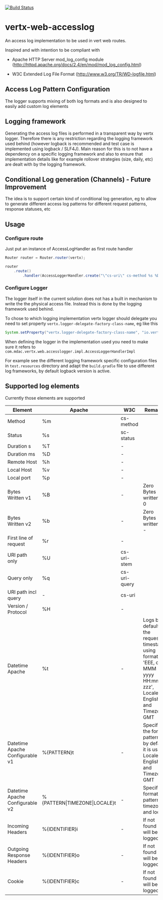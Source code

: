 [![Build Status](https://travis-ci.org/romanpierson/vertx-web-accesslog.svg?branch=master)](https://travis-ci.org/romanpierson/vertx-web-accesslog)

# vertx-web-accesslog

An access log implementation to be used in vert web routes.

Inspired and with intention to be compliant with

* Apache HTTP Server mod_log_config module (http://httpd.apache.org/docs/2.4/en/mod/mod_log_config.html)

* W3C Extended Log File Format (http://www.w3.org/TR/WD-logfile.html)

## Access Log Pattern Configuration

The logger supports mixing of both log formats and is also designed to easily add custom log elements

## Logging framework

Generating the access log files is performed in a transparent way by vertx logger. Therefore there is any restriction regarding the logging framework used behind (however logback is recommended and test case is implemented using logback / SLF4J). Main reason for this is to not have a dependency on a specific logging framework and also to ensure that implementation details like for example rollover strategies (size, daily, etc) are dealt with by the logging framework.


## Conditional Log generation (Channels) - Future Improvement

The idea is to support certain kind of conditional log generation, eg to allow to generate different access log patterns for different request patterns, response statuses, etc

## Usage

### Configure route

Just put an instance of AccessLogHandler as first route handler

```java
Router router = Router.router(vertx);

router
	.route()
		.handler(AccessLoggerHandler.create("\"cs-uri\" cs-method %s %D %T" ));
```

### Configure Logger

The logger itself in the current solution does not has a built in mechanism to write the the physical access file. Instead this is done by the logging framework used behind. 

To chose to which logging implementation vertx logger should delegate you need to set property `vertx.logger-delegate-factory-class-name`, eg like this

```java
System.setProperty("vertx.logger-delegate-factory-class-name", "io.vertx.core.logging.SLF4JLogDelegateFactory");
```

When defining the logger in the implementation used you need to make sure it refers to `com.mdac.vertx.web.accesslogger.impl.AccessLoggerHandlerImpl`

For example see the different logging framework specific configuration files in `test.resources` directory and adapt the `build.gradle` file to use different log frameworks, by default logback version is active. 



## Supported log elements

Currently those elements are supported

Element | Apache | W3C | Remarks
----|------|------------| --------
Method | %m  | cs-method | |
Status | %s  | sc-status | |
Duration s | %T  | - |  |
Duration ms | %D  | - | |
Remote Host | %h  | - |  |
Local Host | %v  | - |  |
Local port | %p  | - |  |
Bytes Written v1 | %B | - | Zero Bytes written as 0 |
Bytes Written v2 | %b | - | Zero Bytes written as - |
First line of request | %r  | - | |
URI path only | %U | cs-uri-stem | |
Query only | %q | cs-uri-query | |
URI path incl query | - | cs-uri | |
Version / Protocol | %H | - | |
Datetime Apache | %t | - | Logs by default the request timestamp using format 'EEE, dd MMM yyyy HH:mm:ss zzz', Locale English and Timezone GMT  |
| Datetime Apache Configurable v1 | %{PATTERN}t | - | Specify the format pattern, by default it is used Locale English and Timezone GMT |
| Datetime Apache Configurable v2 | %{PATTERN\|TIMEZONE\|LOCALE}t | - | Specify format pattern, timezone and locale |
Incoming Headers | %{IDENTIFIER}i  | - | If not found - will be logged |
Outgoing Response Headers | %{IDENTIFIER}o  | - | If not found - will be logged |
Cookie | %{IDENTIFIER}c  | - | If not found - will be logged |





